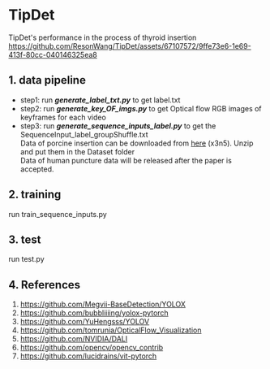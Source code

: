 # TipDet
TipDet's performance in the process of thyroid insertion  
https://github.com/ResonWang/TipDet/assets/67107572/9ffe73e6-1e69-413f-80cc-040146325ea8
## 1. data pipeline
+ step1: run ___generate_label_txt.py___ to get label.txt 
+ step2: run ___generate_key_OF_imgs.py___ to get Optical flow RGB images of keyframes for each video
+ step3: run ___generate_sequence_inputs_label.py___ to get the SequenceInput_label_groupShuffle.txt     
Data of porcine insertion can be downloaded from [here](https://pan.baidu.com/s/1UCgN-KRxefVNQ0TqX1LGWA) (x3n5). Unzip and put them in the Dataset folder  
Data of human puncture data will be released after the paper is accepted. 
## 2. training
run train_sequence_inputs.py
## 3. test
run test.py
## 4. References
1. https://github.com/Megvii-BaseDetection/YOLOX
2. https://github.com/bubbliiiing/yolox-pytorch
3. https://github.com/YuHengsss/YOLOV
4. https://github.com/tomrunia/OpticalFlow_Visualization
5. https://github.com/NVIDIA/DALI
6. https://github.com/opencv/opencv_contrib
7. https://github.com/lucidrains/vit-pytorch

